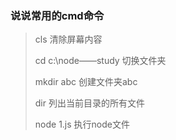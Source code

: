 ### 说说常用的cmd命令


> cls  清除屏幕内容
> 
> cd c:\node——study  切换文件夹
>
> mkdir abc  创建文件夹abc
> 
> dir  列出当前目录的所有文件
>
> node 1.js  执行node文件
